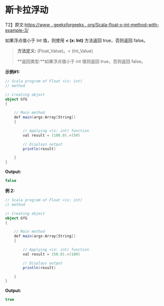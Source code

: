 # 斯卡拉浮动

T2】原文:[https://www . geeksforgeeks . org/Scala-float-x-int-method-with-example-3/](https://www.geeksforgeeks.org/scala-float-x-int-method-with-example-3/)

如果浮点值小于 Int 值，则使用 **< (x: Int)** 方法返回 true，否则返回 false。

> **方法定义:** (Float_Value)。< (Int_Value)
> 
> **返回类型:**如果浮点值小于 int 值则返回 true，否则返回 false。

**示例#1:**

```scala
// Scala program of Float <(x: int)
// method

// Creating object
object GfG
{ 

    // Main method
    def main(args:Array[String])
    {

        // Applying <(x: int) function
        val result = (100.0).<(50)

        // Displays output
        println(result)

    }
} 
```

**Output:**

```scala
false

```

**例 2:**

```scala
// Scala program of Float <(x: int)
// method

// Creating object
object GfG
{ 

    // Main method
    def main(args:Array[String])
    {

        // Applying <(x: int) function
        val result = (50.0).<(100)

        // Displays output
        println(result)

    }
} 
```

**Output:**

```scala
true

```